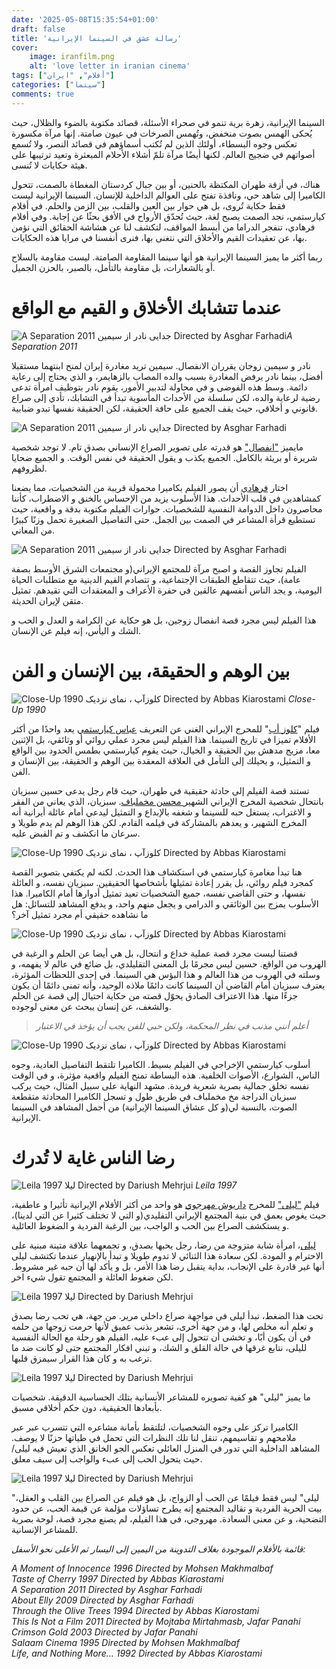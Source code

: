 ```yaml
---
date: '2025-05-08T15:35:54+01:00'
draft: false
title: 'رسالة عشق في السينما الإيرانية'
cover: 
    image: iranfilm.png
    alt: 'love letter in iranian cinema'
tags: ["أفلام", "ايران"]
categories: ["سينما"]
comments: true
---
```

السينما الإيرانية، زهرة برية تنمو في صحراء الأسئلة، قصائد مكتوبة بالضوء والظلال، حيث يُحكى الهمس بصوت منخفض، وتُهمس الصرخات في عيون صامتة. إنها مرآة مكسورة تعكس وجوه البسطاء، أولئك الذين لم تُكتب أسماؤهم في قصائد النصر، ولا تُسمع أصواتهم في ضجيج العالم. لكنها أيضًا مرآة تلمّ أشلاء الأحلام المبعثرة وتعيد ترتيبها على هيئة حكايات لا تُنسى.

هناك، في أزقة طهران المكتظة بالحنين، أو بين جبال كردستان المغطاة بالصمت، تتحول الكاميرا إلى شاهد حي، ونافذة تفتح على العوالم الداخلية للإنسان. السينما الإيرانية ليست فقط حكاية تُروى، بل هي حوار بين العين والقلب، بين الزمن والحلم. في أفلام كيارستمي، نجد الصمت يصبح لغة، حيث تُحدّق الأرواح في الأفق بحثًا عن إجابة. وفي أفلام فرهادي، تنفجر الدراما من أبسط المواقف، لتكشف لنا عن هشاشة الحقائق التي نؤمن بها، عن تعقيدات القيم والأخلاق التي نتغنى بها، فنرى أنفسنا في مرايا هذه الحكايات.

ربما أكثر ما يميز السينما الإيرانية هو أنها سينما المقاومة الصامتة. ليست مقاومة بالسلاح أو بالشعارات، بل مقاومة بالتأمل، بالصبر، بالحزن الجميل.

# عندما تتشابك الأخلاق و القيم مع الواقع



![A Separation 2011 جدایی نادر از سیمین Directed by Asghar Farhadi](https://m.media-amazon.com/images/M/MV5BMTk0MDU3NDQ0Nl5BMl5BanBnXkFtZTcwOTYxNzk4Ng@@._V1_.jpg )*A Separation 2011*

نادر و سيمين زوجان يقرران الانفصال. سيمين تريد مغادرة إيران لمنح ابنتهما مستقبلا أفضل، بينما نادر يرفض المغادرة بسبب والده المصاب بالزهايمر، و الذي يحتاج إلى رعاية دائمة. وسط هذه الفوضى و في محاولة لتدبير الأمور، يقوم نادر بتوظيف امرأة  تدعى رضية لرعاية والده، لكن سلسلة من الأحداث المأسوية تبدأ في التشابك، تأدي إلى صراع قانوني و أخلاقي، حيث يقف الجميع على حافة الحقيقة، لكن الحقيقة نفسها تبدو ضبابية.

![A Separation 2011 جدایی نادر از سیمین Directed by Asghar Farhadi](https://seeingthingssecondhand.com/wp-content/uploads/2017/03/screenshot-358.png )


مايميز ["انفصال"](https://letterboxd.com/film/a-separation/) هو قدرته على تصوير الصراع الإنساني بصدق تام. لا توجد شخصية شريرة أو بريئة بالكامل. الجميع يكذب و يقول الحقيقة في نفس الوقت. و الجميع ضحايا لظروفهم.

اختار [فرهادي](https://letterboxd.com/director/asghar-farhadi/) أن يصور الفيلم بكاميرا محمولة قريبة من الشخصيات، مما يضعنا كمشاهدين في قلب الأحداث. هذا الأسلوب يزيد من الإحساس بالخنق و الاضطراب، كأننا محاصرون داخل الدوامة النفسية للشخصيات. حوارات الفيلم مكتوبة بدقة و واقعية، حيث تستطيع قرأة المشاعر في الصمت بين الجمل. حتى التفاصيل الصغيرة تحمل وزنًا كبيرًا من المعاني.

![A Separation 2011 جدایی نادر از سیمین Directed by Asghar Farhadi](https://cinelysium.com/wp-content/uploads/2021/07/A-Separation-4.jpg)


الفيلم تجاوز القصة و اصبح مرآة للمجتمع الإيراني(و مجتمعات الشرق الأوسط بصفة عامة)، حيث تتقاطع الطبقات الإجتماعية، و تتصادم القيم الدينية مع متطلبات الحياة اليومية، و يجد الناس أنفسهم عالقين في حفرة الأعراف و المعتقدات التي تقيدهم. تمثيل متقن لإيران الحديثة.


هذا الفيلم ليس مجرد قصة انفصال زوجين، بل هو حكاية عن الكرامة و العدل و الحب و الشك و اليأس، إنه فيلم عن الإنسان.

# بين الوهم و الحقيقة، بين الإنسان و الفن


![Close-Up 1990 کلوزآپ ، نمای نزدیک Directed by Abbas Kiarostami](https://m.media-amazon.com/images/M/MV5BNDgwNjk1Mjc2M15BMl5BanBnXkFtZTcwNDY4NzE5Ng@@._V1_.jpg) *Close-Up 1990*

فيلم "[كلوز أب](https://letterboxd.com/film/close-up/)" للمحرج الإيراني الغني عن التعريف [عباس كيارستمي](https://letterboxd.com/director/abbas-kiarostami/) يعد واحدًا من أكثر الأفلام تميزا في تاريخ السينما. هذا الفيلم ليس مجرد عملي روائي أو وثائقي، بل الإثنين معا، مزيج مدهش بين الحقيقة و الخيال، حيث يقوم كيارستمي بطمس الحدود بين الواقع و التمثيل، و يحيلك إلى التأمل في العلاقة المعقدة بين الوهم و الحقيقة، بين الإنسان و الفن.

تستند قصة الفيلم إلى حادثة حقيقية في طهران، حيث قام رجل يدعى حسين سبزيان بانتحال شخصية المخرج الإيراني الشهير[ محسن مخملباف](https://letterboxd.com/director/mohsen-makhmalbaf/). سبزيان، الذي يعاني من الفقر و الاغتراب، يستغل حبه للسينما و شغفه بالإبداع و التمثيل ليدعي أمام عائلة أيرانية أنه المخرج الشهير، و يعدهم بالمشاركة في فيلمه القادم. لكن هذا الوهم لم يدم طويلا و سرعان ما انكشف و تم القبض عليه.

![Close-Up 1990 کلوزآپ ، نمای نزدیک Directed by Abbas Kiarostami](https://images.squarespace-cdn.com/content/v1/574f0b9a37013b939ab0b866/1491485300137-EJ8NLV03EG9L54WZMBLK/close-up-1200-1200-675-675-crop-000000.jpg?format=1500w )


هنا تبدأ مغامرة كيارستمي في استكشاف هذا الحدث. لكنه لم يكتفي بتصوير القصة كمجرد فيلم روائي، بل يقرر إعادة تمثيلها بأشخاصها الحقيقين. سبزيان نفسه، و العائلة نفسها، و حتى القاضي نفسه، جميع الشخصيات تعيد تمثيل أدوارها أمام الكاميرا. هذا الأسلوب يمزج بين الوثائقي و الدرامي و يجعل منهم واحد، و يدفع المشاهد للتسائل: هل ما نشاهده حقيقي أم مجرد تمثيل آخر؟

![Close-Up 1990 کلوزآپ ، نمای نزدیک Directed by Abbas Kiarostami](https://www.asharperfocus.com/images/Close07.jpg)


قصتنا ليست مجرد قصة عملية خداع و انتحال، بل هي أيضا عن الحلم و الرغبة في الهروب من الواقع. حسين ليس مجرمًا بل المعنى التقليلدي، بل ضائع في عالم لا يفهمه، و وسلته في الهروب من هذا العالم و هذا البؤس هي السينما. في إحدى اللحظات المؤثرة، يعترف سبزيان أمام القاضي أن السينما كانت دائمًا ملاذه الوحيد، وأنه تمنى دائمًا أن يكون جزءًا منها. هذا الاعتراف الصادق يحوّل قصته من حكاية احتيال إلى قصة عن الحلم والشغف، عن إنسان يبحث عن معنى لوجوده. 

> *أعلم أنني مذنب في نظر المحكمة، ولكن حبي للفن يجب أن يؤخذ في الاعتبار*

![Close-Up 1990 کلوزآپ ، نمای نزدیک Directed by Abbas Kiarostami](https://fourstarfilmfan.com/wp-content/uploads/2016/08/close-up-1.png)


أسلوب كيارستمي الإخراجي في الفيلم بسيط. الكاميرا تلتقط التفاصيل العادية، وجوه الناس، الشوارع، الأصوات الخلفية. هذه البساطة تمنح الفيلم واقعية مؤثرة، و في الوقت نفسه تخلق جمالية بصرية شعرية فريدة. مشهد النهاية على سبيل المثال، حيث يركب سبزيان الدراجة مخ مخملباف في طريق طول و تسجل الكاميرا المحادثة متقطعة الصوت، بالنسبة لي(و كل عشاق السينما الإيرانية) من أجمل المشاهد في السينما الإيرانية.


# رضا الناس غاية لا تُدرك


![Leila 1997 لیلا Directed by Dariush Mehrjui](https://rarefilmm.com/wp-content/uploads/2023/10/leila97.jpg) *Leila 1997*

فيلم ["ليلى"](https://letterboxd.com/film/leila/) للمخرج [داريوش مهرجوي](https://letterboxd.com/director/dariush-mehrjui/) هو واحد من أكثر الأفلام الإيرانية تأثيرا و عاطفية، حيث يغوص بعمق في بنية المجتمع الإيراني التفليدي(و التي لا تختلف كثيرا عن التي لدينا)، و يستكشف الصراع بين الحب و الواجب، بين الرغبة الفردية و الضغوط العائلية.

[ليلى](https://letterboxd.com/actor/leila-hatami/)، امرأة شابة متزوجة من رضا، رجل يحبها بصدق، و تجمعهما علاقة متينة مبنية على الاحترام و المودة. لكن سعادة هذا الثنائي لا تدوم طويلا و تبدأ بالإنهيار عندما تكتشف ليلى أنها غير قادرة على الإنجاب، بداية يتقبل رضا هذا الأمر، بل و يأكد لها أن حبه غير مشروط. لكن ضغوط العائلة و المجتمع تقول شيء اخر.

![Leila 1997 لیلا Directed by Dariush Mehrjui](https://images.amcnetworks.com/ifccenter.com/wp-content/uploads/2017/08/leila-2_280x720.jpg)


تحت هذا الضغط، تبدأ ليلى في مواجهة صراع داخلي مرير. من جهة، هي تحب رضا بصدق و تعلم أنه مخلص لها، و من جهة أخرى، تشعر بذنب عميق لأنها حرمت زوجها من حلمه في أن يكون أبًا، و تخشى أن تتحول إلى عبء عليه، الفيلم هو رحلة مع الحالة النفسية لليلى، نتابع غرقها في حالة القلق  و الشك، و تبني افكار المجتمع حتى لو كانت ضد ما ترغب به و كان هذا القرار سيمزق قلبها.

![Leila 1997 لیلا Directed by Dariush Mehrjui](https://pbs.twimg.com/media/GHwBKGJXYAA9mAU?format=png&name=900x900)


ما يميز "ليلي" هو كفية تصويره للمشاعر الأنسانية بتلك الحساسية الدقيقة. شخصيات بأبعادها الحقيقية، دون حكم أخلاقي مسبق.

الكاميرا تركز على وجوه الشخصيات، لتلتقط بأمانة مشاعره التي تتسرب عبر عبر ملامحهم و تقاسيمهم، تنقل لنا تلك النظرات التي تحمل في طياتها حزنًا لا يوصف. المشاهد الداخلية التي تدور في المنزل العائلي تعكس الجو الخانق الذي تعيش فيه ليلى/ حيث يتحول الحب إلى عبء والواجب إلى سيف معلق.

![Leila 1997 لیلا Directed by Dariush Mehrjui](https://cdn-az.allevents.in/events7/banners/b71edea3894d77986f508d1abc78bb7a070dab7c004d1a4747ab6a0686cd6512-rimg-w1200-h600-dc48432f-gmir.jpg?v=1745252171)


"ليلى" ليس فقط فيلمًا عن الحب أو الزواج، بل هو فيلم عن الصراع بين القلب و العقل، بيت الحرية الفردية و تقاليد المجتمع إنه يطرح تساؤلات مؤلمة عن قيمة الحب، عن حدود التضحية، و عن معنى السعادة. مهروجي، في هذا الفيلم، لم يصنع مجرد قصة، لوحة بصرية للمشاعر الإنسانية.


  

*قائمة بالأفلام الموجودة بغلاف التدوينة من اليمين إلى اليسار ثم الأعلى نحو الأسفل:*

*A Moment of Innocence 1996 Directed by Mohsen Makhmalbaf*  
*Taste of Cherry 1997 Directed by Abbas Kiarostami*  
*A Separation 2011 Directed by Asghar Farhadi*  
*About Elly 2009 Directed by Asghar Farhadi*  
*Through the Olive Trees 1994 Directed by Abbas Kiarostami*  
*This Is Not a Film 2011 Directed by Mojtaba Mirtahmasb, Jafar Panahi*  
*Crimson Gold 2003 Directed by Jafar Panahi*  
*Salaam Cinema 1995 Directed by Mohsen Makhmalbaf*  
*Life, and Nothing More… 1992 Directed by Abbas Kiarostami*  
